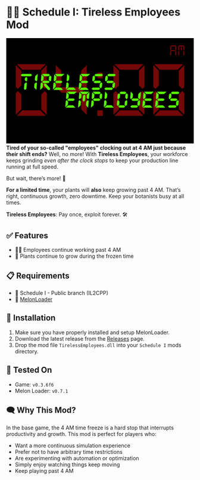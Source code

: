 # 👷‍♀️ Schedule I: Tireless Employees Mod
![Tireless Employees banner](./assets/TirelessEmployees.png?raw=true)
**Tired of your so-called "employees" clocking out at 4 AM just because their shift ends?**
Well, no more! With **Tireless Employees**, your workforce keeps grinding *even after the clock stops* to keep your production line running at full speed.

But wait, there’s more! 🌱

**For a limited time**, your plants will **also** keep growing past 4 AM. That’s right, continuous growth, zero downtime. Keep your botanists busy at all times.

**Tireless Employees**: Pay once, exploit forever. 🛠️

## ✅ Features

- 🧑‍🔧 Employees continue working past 4 AM
- 🌱 Plants continue to grow during the frozen time

## 📋 Requirements

- 💊 Schedule I - Public branch (IL2CPP)
- 🍉 [MelonLoader](https://github.com/LavaGang/MelonLoader)

## 🔧 Installation

1. Make sure you have properly installed and setup MelonLoader.
2. Download the latest release from the [Releases](https://github.com/unpatch/TirelessEmployees/releases/latest) page.
3. Drop the mod file `TirelessEmployees.dll` into your `Schedule I` mods directory.

## 🧪 Tested On

- Game: `v0.3.6f6`
- Melon Loader: `v0.7.1`

## 🗨️ Why This Mod?

In the base game, the 4 AM time freeze is a hard stop that interrupts productivity and growth. This mod is perfect for players who:

- Want a more continuous simulation experience
- Prefer not to have arbitrary time restrictions
- Are experimenting with automation or optimization
- Simply enjoy watching things keep moving
- Keep playing past 4 AM